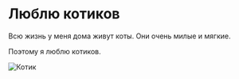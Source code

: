 # Люблю котиков

Всю жизнь у меня дома живут коты.
Они очень милые и мягкие.

Поэтому я люблю котиков.


![Котик](https://cs10.pikabu.ru/post_img/big/2020/06/19/10/159258312914441872.jpg)


